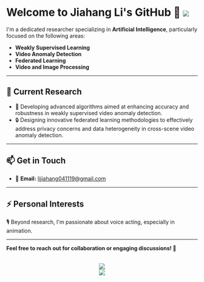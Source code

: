 # Welcome to Jiahang Li's GitHub 👋 <a href="https://komarev.com/ghpvc/?username=rekkles2&abbreviated=true" target="_blank"><img align="center" src="https://komarev.com/ghpvc/?username=rekkles2&abbreviated=true"/></a>

I'm a dedicated researcher specializing in **Artificial Intelligence**, particularly focused on the following areas:

-  **Weakly Supervised Learning**
-  **Video Anomaly Detection**
-  **Federated Learning**
-  **Video and Image Processing**

---

## 🔭 Current Research

- 🚀 Developing advanced algorithms aimed at enhancing accuracy and robustness in weakly supervised video anomaly detection.
- 🔒 Designing innovative federated learning methodologies to effectively address privacy concerns and data heterogeneity in cross-scene video anomaly detection.

---

## 📫 Get in Touch

- 📧 **Email:** [lijiahang041119@gmail.com](mailto:lijiahang041119@gmail.com)

---

## ⚡ Personal Interests

🎙️ Beyond research, I'm passionate about voice acting, especially in animation.

---

**Feel free to reach out for collaboration or engaging discussions! 🚀**

<div align="center">
  <br clear="both"/>
  
 <img align="center" src="https://github-readme-stats.vercel.app/api?username=rekkles2&locale=en&line_height=33&show_icons=true&hide=prs&theme=dracula&rank_icon=github"/>
  <div ><img  src="https://github-profile-trophy.vercel.app/?username=rekkles2&theme=gruvbox&row=1&column=5&no-frame=true&no-bg=true" /><br/></div>
</div>
